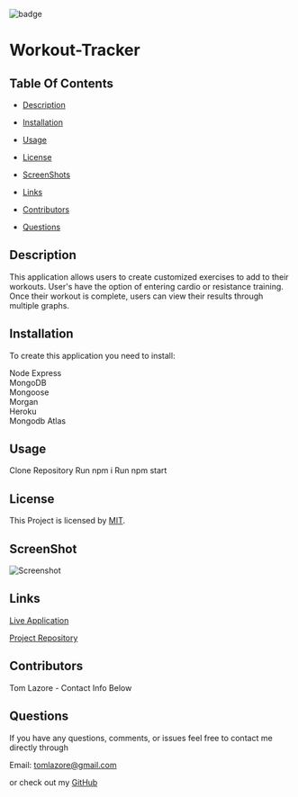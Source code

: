 

  ![badge](https://img.shields.io/badge/license-MIT-brightgreen)
  
  # Workout-Tracker
  

  ## Table Of Contents

  * [Description](#description)

  * [Installation](#installation)

  * [Usage](#usage)

  * [License](#license)

  * [ScreenShots](#screenshots)

  * [Links](#links)

  * [Contributors](#contributors)

  * [Questions](#questions)

  ## Description

  This application allows users to create customized exercises to add to their workouts. User's have the option of entering cardio or resistance training. Once their workout is complete, users can view their results through multiple graphs. 
  
  ## Installation

  To create this application you need to install:
  
  Node
  Express  
  MongoDB  
  Mongoose  
  Morgan  
  Heroku  
  Mongodb Atlas
  

  ## Usage
  
  Clone Repository  Run npm i  Run npm start
  
  
  ## License
  
  This Project is licensed by [MIT](https://choosealicense.com/licenses/mit/).
  

  ## ScreenShot

  ![Screenshot](assets/workout-tracker.gif)

  ## Links

  [Live Application](https://young-reef-24740.herokuapp.com/stats)
  
  [Project Repository](https://github.com/tlaze/Workout-Tracker)
  
  
  ## Contributors

  Tom Lazore - Contact Info Below
  
  
  ## Questions

  If you have any questions, comments, or issues feel free to contact me directly through
  
  Email: tomlazore@gmail.com

  or check out my [GitHub](https://github.com/tlaze)

  
